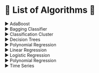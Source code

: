 # :large_blue_diamond: List of Algorithms :large_blue_diamond:
:arrow_forward: AdaBoost  
:arrow_forward: Bagging Classifier  
:arrow_forward: Classification Cluster  
:arrow_forward: Decision Trees  
:arrow_forward: Polynomial Regression  
:arrow_forward: Linear Regression  
:arrow_forward: Logistic Regression  
:arrow_forward: Polynomial Regression  
:arrow_forward: Time Series
